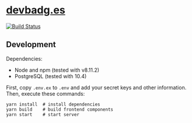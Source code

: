 [devbadg.es](https://devbadg.es)
===

[![Build Status](https://travis-ci.org/flotwig/devbadg.es.svg?branch=master)](https://travis-ci.org/flotwig/devbadg.es)

## Development

Dependencies:
* Node and npm (tested with v8.11.2)
* PostgreSQL (tested with 10.4)

First, copy `.env.ex` to `.env` and add your secret keys and other information. Then, execute these commands:

```
yarn install  # install dependencies
yarn build    # build frontend components
yarn start    # start server
```